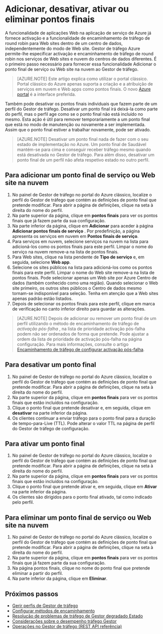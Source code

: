 <properties
    pageTitle="Gerir os pontos finais no Gestor de tráfego do Azure | Microsoft Azure"
    description="Este artigo irá ajudá-lo a adicionar, remover, ativar e desativar os pontos finais a partir do Azure tráfego gestor."
    services="traffic-manager"
    documentationCenter=""
    authors="sdwheeler"
    manager="carmonm"
    editor=""
/>
<tags
    ms.service="traffic-manager"
    ms.devlang="na"
    ms.topic="get-started-article"
    ms.tgt_pltfrm="na"
    ms.workload="infrastructure-services"
    ms.date="10/11/2016"
    ms.author="sewhee"
/>

# <a name="add-disable-enable-or-delete-endpoints"></a>Adicionar, desativar, ativar ou eliminar pontos finais

A funcionalidade de aplicações Web na aplicação de serviço de Azure já fornece activação e a funcionalidade de encaminhamento de tráfego de round robin para Web sites dentro de um centro de dados, independentemente do modo de Web site. Gestor de tráfego Azure permite-lhe especificar activação e encaminhamento de tráfego de round robin nos serviços de Web sites e nuvem do centros de dados diferentes. É o primeiro passo necessário para fornecer essa funcionalidade Adicionar o ponto final de serviço ou Web site na nuvem ao Gestor de tráfego.

>[AZURE.NOTE]  Este artigo explica como utilizar o portal clássico. Portal clássico do Azure apenas suporta a criação e a atribuição de serviços em nuvem e Web apps como pontos finais. O novo [Azure portal](https://portal.azure.com) é a interface preferida.

Também pode desativar os pontos finais individuais que fazem parte de um perfil do Gestor de tráfego. Desativar um ponto final irá deixá-la como parte do perfil, mas o perfil age como se o ponto final não está incluído no mesmo. Esta ação é útil para remover temporariamente a um ponto final que está no modo de manutenção ou novamente a ser implementada. Assim que o ponto final estiver a trabalhar novamente, pode ser ativado.

>[AZURE.NOTE] Desativar um ponto final nada de fazer com o seu estado de implementação no Azure. Um ponto final de Saudável mantém-se para cima e conseguir receber tráfego mesmo quando está desativada no Gestor de tráfego. Para além disso, desativar um ponto final de um perfil não afeta respetivo estado no outro perfil.

## <a name="to-add-a-cloud-service-or-website-endpoint"></a>Para adicionar um ponto final de serviço ou Web site na nuvem

1. No painel de Gestor de tráfego no portal do Azure clássico, localize o perfil do Gestor de tráfego que contém as definições de ponto final que pretende modificar. Para abrir a página de definições, clique na seta à direita do nome do perfil.
2. Na parte superior da página, clique em **pontos finais** para ver os pontos finais que já fazem parte da sua configuração.
3. Na parte inferior da página, clique em **Adicionar** para aceder à página **Adicionar pontos finais de serviço** . Por predefinição, a página apresenta os serviços em nuvem em **Pontos finais de serviço**.
4. Para serviços em nuvem, selecione serviços na nuvem na lista para adicioná-los como os pontos finais para este perfil. Limpar o nome do serviço na nuvem remove-a na lista de pontos finais.
5. Para Web sites, clique na lista pendente de **Tipo de serviço** e, em seguida, selecione **Web app**.
6. Selecione os sites públicos na lista para adicioná-los como os pontos finais para este perfil. Limpar o nome do Web site remove-a na lista de pontos finais. Pode selecionar apenas um Web site por Azure Centro de dados (também conhecido como uma região). Quando selecionar o Web site primeiro, os outros sites públicos o Centro de dados mesmo tornam-se indisponível para seleção. Tenha em atenção que a Web sites apenas padrão estão listados.
7. Depois de selecionar os pontos finais para este perfil, clique em marca de verificação no canto inferior direito para guardar as alterações.

>[AZURE.NOTE] Depois de adicionar ou remover um ponto final de um perfil utilizando o método de encaminhamento de tráfego de *activação pós-falha* , na lista de prioridade activação pós-falha podem não ser ordenados de forma que pretende. Pode ajustar a ordem da lista de prioridade de activação pós-falha na página configuração. Para mais informações, consulte o artigo [Encaminhamento de tráfego de configurar activação pós-falha](traffic-manager-configure-failover-routing-method.md).

## <a name="to-disable-an-endpoint"></a>Para desativar um ponto final

1. No painel de Gestor de tráfego no portal do Azure clássico, localize o perfil do Gestor de tráfego que contém as definições de ponto final que pretende modificar. Para abrir a página de definições, clique na seta à direita do nome do perfil.
2. Na parte superior da página, clique em **pontos finais** para ver os pontos finais que estão incluídos na configuração.
3. Clique o ponto final que pretende desativar e, em seguida, clique em **desativar** na parte inferior da página.
4. Os clientes continuar a enviar tráfego para o ponto final para a duração de tempo-para-Live (TTL). Pode alterar o valor TTL na página de perfil do Gestor de tráfego de configuração.

## <a name="to-enable-an-endpoint"></a>Para ativar um ponto final

1. No painel de Gestor de tráfego no portal do Azure clássico, localize o perfil do Gestor de tráfego que contém as definições de ponto final que pretende modificar. Para abrir a página de definições, clique na seta à direita do nome do perfil.
2. Na parte superior da página, clique em **pontos finais** para ver os pontos finais que estão incluídos na configuração.
3. Clique o ponto final que pretende ativar e, em seguida, clique em **Ativar** na parte inferior da página.
4. Os clientes são dirigidos para o ponto final ativado, tal como indicado pelo perfil.

## <a name="to-delete-a-cloud-service-or-website-endpoint"></a>Para eliminar um ponto final de serviço ou Web site na nuvem

1. No painel de Gestor de tráfego no portal do Azure clássico, localize o perfil do Gestor de tráfego que contém as definições de ponto final que pretende modificar. Para abrir a página de definições, clique na seta à direita do nome do perfil.
2. Na parte superior da página, clique em **pontos finais** para ver os pontos finais que já fazem parte da sua configuração.
3. Na página pontos finais, clique no nome do ponto final que pretende eliminar a partir do perfil.
4. Na parte inferior da página, clique em **Eliminar**.

## <a name="next-steps"></a>Próximos passos

* [Gerir perfis de Gestor de tráfego](traffic-manager-manage-profiles.md)
* [Configurar métodos de encaminhamento](traffic-manager-configure-routing-method.md)
* [Resolução de problemas de tráfego de Gestor degradado Estado](traffic-manager-troubleshooting-degraded.md)
* [Considerações sobre o desempenho tráfego Gestor](traffic-manager-performance-considerations.md)
* [Operações no Gestor de tráfego (REST API referência)](http://go.microsoft.com/fwlink/p/?LinkID=313584)
